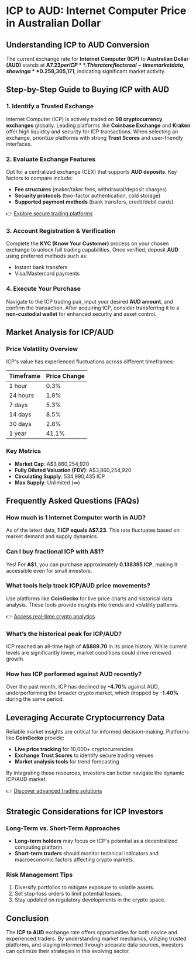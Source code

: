 # ICP to AUD: Internet Computer Price in Australian Dollar

## Understanding ICP to AUD Conversion

The current exchange rate for **Internet Computer (ICP)** to **Australian Dollar (AUD)** stands at **A$7.23 per ICP**. This rate reflects real-time market data, showing a **0.2% increase** from the past hour and a **2.0% decline** compared to yesterday. Over the last 24 hours, the trading volume for ICP reached **A$58,305,171**, indicating significant market activity.

## Step-by-Step Guide to Buying ICP with AUD

### 1. Identify a Trusted Exchange  
Internet Computer (ICP) is actively traded on **98 cryptocurrency exchanges** globally. Leading platforms like **Coinbase Exchange** and **Kraken** offer high liquidity and security for ICP transactions. When selecting an exchange, prioritize platforms with strong **Trust Scores** and user-friendly interfaces.

### 2. Evaluate Exchange Features  
Opt for a centralized exchange (CEX) that supports **AUD deposits**. Key factors to compare include:  
- **Fee structures** (maker/taker fees, withdrawal/deposit charges)  
- **Security protocols** (two-factor authentication, cold storage)  
- **Supported payment methods** (bank transfers, credit/debit cards)  

👉 [Explore secure trading platforms](https://bit.ly/okx-bonus)  

### 3. Account Registration & Verification  
Complete the **KYC (Know Your Customer)** process on your chosen exchange to unlock full trading capabilities. Once verified, deposit **AUD** using preferred methods such as:  
- Instant bank transfers  
- Visa/Mastercard payments  

### 4. Execute Your Purchase  
Navigate to the ICP trading pair, input your desired **AUD amount**, and confirm the transaction. After acquiring ICP, consider transferring it to a **non-custodial wallet** for enhanced security and asset control.

## Market Analysis for ICP/AUD

### Price Volatility Overview  
ICP's value has experienced fluctuations across different timeframes:  

| Timeframe | Price Change |  
|-----------|--------------|  
| 1 hour    | 0.3%         |  
| 24 hours  | 1.8%         |  
| 7 days    | 5.3%         |  
| 14 days   | 8.5%         |  
| 30 days   | 2.8%         |  
| 1 year    | 41.1%        |  

### Key Metrics  
- **Market Cap**: A$3,860,254,920  
- **Fully Diluted Valuation (FDV)**: A$3,860,254,920  
- **Circulating Supply**: 534,990,435 ICP  
- **Max Supply**: Unlimited (∞)  

## Frequently Asked Questions (FAQs)  

### How much is 1 Internet Computer worth in AUD?  
As of the latest data, **1 ICP equals A$7.23**. This rate fluctuates based on market demand and supply dynamics.

### Can I buy fractional ICP with A$1?  
Yes! For **A$1**, you can purchase approximately **0.138395 ICP**, making it accessible even for small investors.

### What tools help track ICP/AUD price movements?  
Use platforms like **CoinGecko** for live price charts and historical data analysis. These tools provide insights into trends and volatility patterns.

👉 [Access real-time crypto analytics](https://bit.ly/okx-bonus)  

### What’s the historical peak for ICP/AUD?  
ICP reached an all-time high of **A$889.70** in its price history. While current levels are significantly lower, market conditions could drive renewed growth.

### How has ICP performed against AUD recently?  
Over the past month, ICP has declined by **-4.70%** against AUD, underperforming the broader crypto market, which dropped by **-1.40%** during the same period.

## Leveraging Accurate Cryptocurrency Data  

Reliable market insights are critical for informed decision-making. Platforms like **CoinGecko** provide:  
- **Live price tracking** for 10,000+ cryptocurrencies  
- **Exchange Trust Scores** to identify secure trading venues  
- **Market analysis tools** for trend forecasting  

By integrating these resources, investors can better navigate the dynamic ICP/AUD market.  

👉 [Discover advanced trading solutions](https://bit.ly/okx-bonus)  

## Strategic Considerations for ICP Investors  

### Long-Term vs. Short-Term Approaches  
- **Long-term holders** may focus on ICP's potential as a decentralized computing platform.  
- **Short-term traders** should monitor technical indicators and macroeconomic factors affecting crypto markets.  

### Risk Management Tips  
1. Diversify portfolios to mitigate exposure to volatile assets.  
2. Set stop-loss orders to limit potential losses.  
3. Stay updated on regulatory developments in the crypto space.  

## Conclusion  

The **ICP to AUD** exchange rate offers opportunities for both novice and experienced traders. By understanding market mechanics, utilizing trusted platforms, and staying informed through accurate data sources, investors can optimize their strategies in this evolving sector.